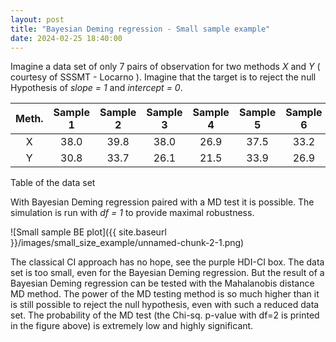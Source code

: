 ```yaml
---
layout: post
title: "Bayesian Deming regression - Small sample example"
date: 2024-02-25 18:40:00
---
```


Imagine a data set of only 7 pairs of observation for two methods *X*
and *Y* ( courtesy of SSSMT - Locarno ). Imagine that the target is to reject the null Hypothesis of
*slope = 1* and *intercept = 0*.



|   Meth.   |  Sample 1   |   Sample 2  |   Sample 3  |   Sample 4  |   Sample 5  |  Sample 6   |  Sample 7   |
| :-------: | :---------: | :---------: | :---------: | :---------: | :---------: | :---------: | :---------: |
|     X     |     38.0    |     39.8    |     38.0    |     26.9    |     37.5    |     33.2    |     36.9    |
|     Y     |     30.8    |     33.7    |     26.1    |     21.5    |     33.9    |     26.9    |     29.7    |

Table of the data set

With Bayesian Deming regression paired with a MD test it is possible. The simulation is run with *df = 1* to provide maximal robustness.

![Small sample BE plot]({{ site.baseurl }}/images/small_size_example/unnamed-chunk-2-1.png)

The classical CI approach has no hope, see the purple HDI-CI box. The data set is too small, even for the
Bayesian Deming regression. But the result of a Bayesian Deming regression can be tested with the Mahalanobis distance MD method. The power of the MD testing method is so much higher than it is still possible to reject the null hypothesis, even with such a reduced data set. The probability of the MD test (the Chi-sq. p-value with df=2 
is printed in the figure above) is extremely low and highly significant.